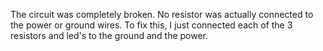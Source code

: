 The circuit was completely broken. No resistor was actually connected to the power or ground wires. To fix this, I just connected each of the 3 resistors and led's to the ground and the power.
